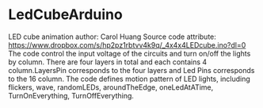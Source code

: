 # LedCubeArduino
LED cube animation
author: Carol Huang
Source code attribute: https://www.dropbox.com/s/hp2pz1rbtvv4k9q/_4x4x4LEDcube.ino?dl=0
The code control the input voltage of the circuits and turn on/off the lights by column. There are four layers in total and each contains 4 column.LayersPin corresponds to the four layers and Led Pins corresponds to the 16 column. 
The code defines motion pattern of LED lights, including flickers, wave, randomLEDs, aroundTheEdge, oneLedAtATime, TurnOnEverything, TurnOffEverything. 


